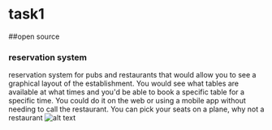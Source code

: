 # task1
##open source 
### reservation system 
 reservation system for pubs and restaurants that would allow you to see a graphical layout of the establishment. You would see what tables are available at what times and you'd be able to book a specific table for a specific time. You could do it on the web or using a mobile app without needing to call the restaurant. You can pick your seats on a plane, why not a restaurant
![alt text](https://images.unsplash.com/photo-1421882402971-b18cd1741ac6?ixlib=rb-1.2.1&auto=format&fit=crop&w=888&q=80)

